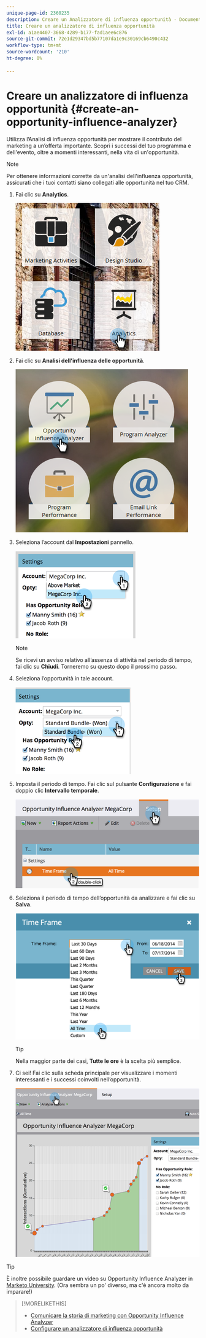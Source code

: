 ```yaml
---
unique-page-id: 2360235
description: Creare un Analizzatore di influenza opportunità - Documenti Marketo - Documentazione del prodotto
title: Creare un analizzatore di influenza opportunità
exl-id: a1ae4407-3668-4289-b177-fad1aee6c876
source-git-commit: 72e1d29347bd5b77107da1e9c30169cb6490c432
workflow-type: tm+mt
source-wordcount: '210'
ht-degree: 0%

---
```


# Creare un analizzatore di influenza opportunità {#create-an-opportunity-influence-analyzer}

Utilizza l’Analisi di influenza opportunità per mostrare il contributo del marketing a un’offerta importante. Scopri i successi del tuo programma e dell&#39;evento, oltre a momenti interessanti, nella vita di un&#39;opportunità.

>[!NOTE]
>
>Per ottenere informazioni corrette da un&#39;analisi dell&#39;influenza opportunità, assicurati che i tuoi contatti siano collegati alle opportunità nel tuo CRM.

1. Fai clic su **Analytics**.

   ![](assets/analytics.png)

1. Fai clic su **Analisi dell’influenza delle opportunità**.

   ![](assets/two.png)

1. Seleziona l’account dal **Impostazioni** pannello.

   ![](assets/image2014-9-17-8-3a56-3a32.png)

   >[!NOTE]
   >
   >Se ricevi un avviso relativo all’assenza di attività nel periodo di tempo, fai clic su **Chiudi**. Torneremo su questo dopo il prossimo passo.

1. Seleziona l’opportunità in tale account.

   ![](assets/image2014-9-17-8-3a56-3a48.png)

1. Imposta il periodo di tempo. Fai clic sul pulsante **Configurazione** e fai doppio clic **Intervallo temporale**.

   ![](assets/image2014-9-17-8-3a57-3a17.png)

1. Seleziona il periodo di tempo dell’opportunità da analizzare e fai clic su **Salva**.

   ![](assets/image2014-9-17-8-3a57-3a27.png)

   >[!TIP]
   >
   >
   >Nella maggior parte dei casi, **Tutte le ore** è la scelta più semplice.

1. Ci sei! Fai clic sulla scheda principale per visualizzare i momenti interessanti e i successi coinvolti nell’opportunità.

   ![](assets/image2014-9-17-8-3a57-3a42.png)

>[!TIP]
>
>È inoltre possibile guardare un video su Opportunity Influence Analyzer in [Marketo University](https://learn.marketo.com). (Ora sembra un po&#39; diverso, ma c&#39;è ancora molto da imparare!)

>[!MORELIKETHIS]
>
>* [Comunicare la storia di marketing con Opportunity Influence Analyzer](/help/marketo/product-docs/reporting/revenue-cycle-analytics/opportunity-influence-analyzer/tell-the-marketing-story-with-an-opportunity-influence-analyzer.md)
>* [Configurare un analizzatore di influenza opportunità](/help/marketo/product-docs/reporting/revenue-cycle-analytics/opportunity-influence-analyzer/configure-an-opportunity-influence-analyzer.md)

